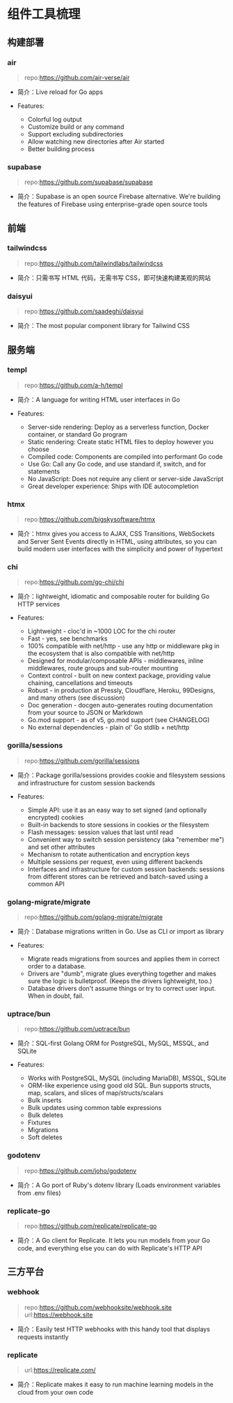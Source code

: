 # 组件工具梳理

## 构建部署

### air

> repo:https://github.com/air-verse/air

- 简介：Live reload for Go apps

- Features:
	- Colorful log output
	- Customize build or any command
	- Support excluding subdirectories
	- Allow watching new directories after Air started
	- Better building process

### supabase

> repo:https://github.com/supabase/supabase

- 简介：Supabase is an open source Firebase alternative. We're building the features of Firebase using enterprise-grade
  open source tools

## 前端

### tailwindcss

> repo:https://github.com/tailwindlabs/tailwindcss

- 简介：只需书写 HTML 代码，无需书写 CSS，即可快速构建美观的网站

### daisyui

> repo:https://github.com/saadeghi/daisyui

- 简介：The most popular component library for Tailwind CSS

## 服务端

### templ

> repo:https://github.com/a-h/templ

- 简介：A language for writing HTML user interfaces in Go

- Features:
	- Server-side rendering: Deploy as a serverless function, Docker container, or standard Go program
	- Static rendering: Create static HTML files to deploy however you choose
	- Compiled code: Components are compiled into performant Go code
	- Use Go: Call any Go code, and use standard if, switch, and for statements
	- No JavaScript: Does not require any client or server-side JavaScript
	- Great developer experience: Ships with IDE autocompletion

### htmx

> repo:https://github.com/bigskysoftware/htmx

- 简介：htmx gives you access to AJAX, CSS Transitions, WebSockets and Server Sent Events directly in HTML, using
  attributes, so you can build modern user interfaces with the simplicity and power of hypertext

### chi

> repo:https://github.com/go-chi/chi

- 简介：lightweight, idiomatic and composable router for building Go HTTP services

- Features:
	- Lightweight - cloc'd in ~1000 LOC for the chi router
	- Fast - yes, see benchmarks
	- 100% compatible with net/http - use any http or middleware pkg in the ecosystem that is also compatible with
	  net/http
	- Designed for modular/composable APIs - middlewares, inline middlewares, route groups and sub-router mounting
	- Context control - built on new context package, providing value chaining, cancellations and timeouts
	- Robust - in production at Pressly, Cloudflare, Heroku, 99Designs, and many others (see discussion)
	- Doc generation - docgen auto-generates routing documentation from your source to JSON or Markdown
	- Go.mod support - as of v5, go.mod support (see CHANGELOG)
	- No external dependencies - plain ol' Go stdlib + net/http

### gorilla/sessions

> repo:https://github.com/gorilla/sessions

- 简介：Package gorilla/sessions provides cookie and filesystem sessions and infrastructure for custom session backends

- Features:
	- Simple API: use it as an easy way to set signed (and optionally encrypted) cookies
	- Built-in backends to store sessions in cookies or the filesystem
	- Flash messages: session values that last until read
	- Convenient way to switch session persistency (aka "remember me") and set other attributes
	- Mechanism to rotate authentication and encryption keys
	- Multiple sessions per request, even using different backends
	- Interfaces and infrastructure for custom session backends: sessions from different stores can be retrieved and
	  batch-saved using a common API

### golang-migrate/migrate

> repo:https://github.com/golang-migrate/migrate

- 简介：Database migrations written in Go. Use as CLI or import as library

- Features:
   - Migrate reads migrations from sources and applies them in correct order to a database.
   - Drivers are "dumb", migrate glues everything together and makes sure the logic is bulletproof. (Keeps the drivers lightweight, too.)
   - Database drivers don't assume things or try to correct user input. When in doubt, fail.

### uptrace/bun

> repo:https://github.com/uptrace/bun

- 简介：SQL-first Golang ORM for PostgreSQL, MySQL, MSSQL, and SQLite

- Features:
	- Works with PostgreSQL, MySQL (including MariaDB), MSSQL, SQLite
	- ORM-like experience using good old SQL. Bun supports structs, map, scalars, and slices of map/structs/scalars
	- Bulk inserts
	- Bulk updates using common table expressions
	- Bulk deletes
	- Fixtures
	- Migrations
	- Soft deletes

### godotenv

> repo:https://github.com/joho/godotenv

- 简介：A Go port of Ruby's dotenv library (Loads environment variables from .env files)

### replicate-go


> repo:https://github.com/replicate/replicate-go

- 简介：A Go client for Replicate. It lets you run models from your Go code, and everything else you can do with Replicate's HTTP API

## 三方平台

### webhook

> repo:https://github.com/webhooksite/webhook.site
> url:https://webhook.site

- 简介：Easily test HTTP webhooks with this handy tool that displays requests instantly

### replicate

> url:https://replicate.com/

- 简介：Replicate makes it easy to run machine learning models in the cloud from your own code
